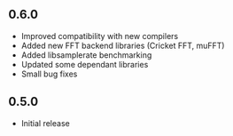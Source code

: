 ## 0.6.0

- Improved compatibility with new compilers
- Added new FFT backend libraries (Cricket FFT, muFFT)
- Added libsamplerate benchmarking
- Updated some dependant libraries
- Small bug fixes


## 0.5.0

- Initial release
